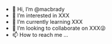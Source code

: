 - 👋 Hi, I’m @macbrady
- 👀 I’m interested in XXX
- 🌱 I’m currently learning XXX
- 💞️ I’m looking to collaborate on XXX😜
- 📫 How to reach me ...

<!---
macbrady/macbrady is a ✨ special ✨ repository because its `README.md` (this file) appears on your GitHub profile.
You can click the Preview link to take a look at your changes.
--->
